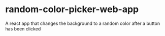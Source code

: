 # random-color-picker-web-app
A react app that changes the background to a random color after a button has been clicked

